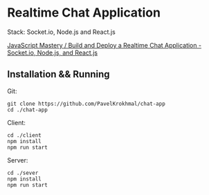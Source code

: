 # Realtime Chat Application

Stack: Socket.io, Node.js and React.js

[JavaScript Mastery / Build and Deploy a Realtime Chat Application - Socket.io, Node.js, and React.js](https://www.youtube.com/watch?v=ZwFA3YMfkoc)

## Installation && Running
Git:
```
git clone https://github.com/PavelKrokhmal/chat-app
cd ./chat-app
```

Client:
```
cd ./client
npm install
npm run start
```
Server:
```
cd ./sever
npm install
npm run start
```
